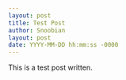 ```yaml
---
layout: post
title: Test Post
author: Snoobian
layout: post
date: YYYY-MM-DD hh:mm:ss -0000
---
```


This is a test post written. 

